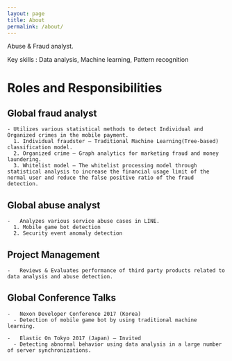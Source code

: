 ```yaml
---
layout: page
title: About
permalink: /about/
---
```


Abuse & Fraud analyst.

Key skills : Data analysis, Machine learning, Pattern recognition

# Roles and Responsibilities
## Global fraud analyst

    - Utilizes various statistical methods to detect Individual and Organized crimes in the mobile payment.
      1. Individual fraudster – Traditional Machine Learning(Tree-based) classification model.
      2. Organized crime – Graph analytics for marketing fraud and money laundering.
      3. Whitelist model – The whitelist processing model through statistical analysis to increase the financial usage limit of the normal user and reduce the false positive ratio of the fraud detection.
      

## Global abuse analyst

    -	Analyzes various service abuse cases in LINE.
      1. Mobile game bot detection
      2. Security event anomaly detection

## Project Management

    -	Reviews & Evaluates performance of third party products related to data analysis and abuse detection.

## Global Conference Talks

    -	Nexon Developer Conference 2017 (Korea)
      - Detection of mobile game bot by using traditional machine learning. 
      
    -	Elastic On Tokyo 2017 (Japan) – Invited 
      - Detecting abnormal behavior using data analysis in a large number of server synchronizations.
